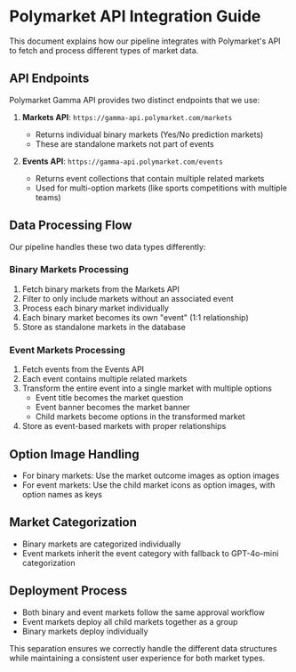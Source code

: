 # Polymarket API Integration Guide

This document explains how our pipeline integrates with Polymarket's API to fetch and process different types of market data.

## API Endpoints

Polymarket Gamma API provides two distinct endpoints that we use:

1. **Markets API**: `https://gamma-api.polymarket.com/markets`
   - Returns individual binary markets (Yes/No prediction markets)
   - These are standalone markets not part of events

2. **Events API**: `https://gamma-api.polymarket.com/events`
   - Returns event collections that contain multiple related markets
   - Used for multi-option markets (like sports competitions with multiple teams)

## Data Processing Flow

Our pipeline handles these two data types differently:

### Binary Markets Processing

1. Fetch binary markets from the Markets API
2. Filter to only include markets without an associated event
3. Process each binary market individually
4. Each binary market becomes its own "event" (1:1 relationship)
5. Store as standalone markets in the database

### Event Markets Processing

1. Fetch events from the Events API
2. Each event contains multiple related markets
3. Transform the entire event into a single market with multiple options
   - Event title becomes the market question
   - Event banner becomes the market banner
   - Child markets become options in the transformed market
4. Store as event-based markets with proper relationships

## Option Image Handling

- For binary markets: Use the market outcome images as option images
- For event markets: Use the child market icons as option images, with option names as keys

## Market Categorization

- Binary markets are categorized individually
- Event markets inherit the event category with fallback to GPT-4o-mini categorization

## Deployment Process

- Both binary and event markets follow the same approval workflow
- Event markets deploy all child markets together as a group
- Binary markets deploy individually

This separation ensures we correctly handle the different data structures while maintaining a consistent user experience for both market types.
